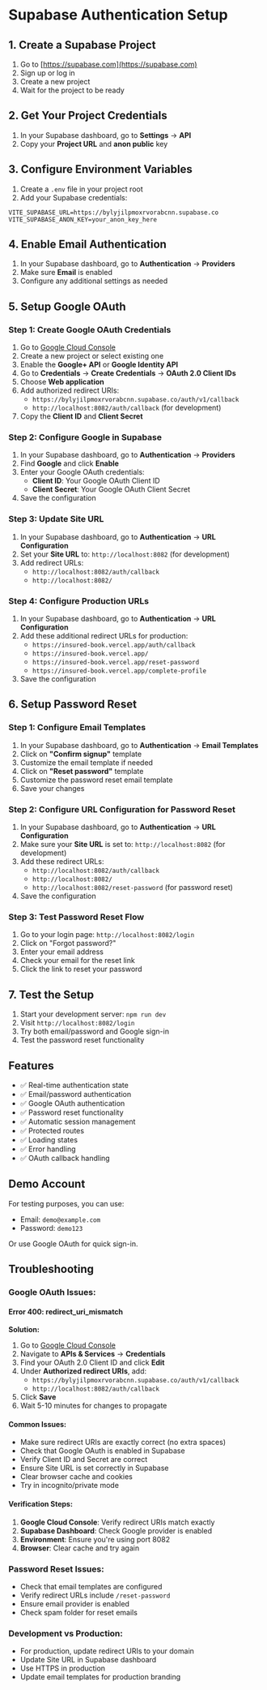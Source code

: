 # Supabase Authentication Setup

## 1. Create a Supabase Project

1. Go to [https://supabase.com](https://supabase.com)
2. Sign up or log in
3. Create a new project
4. Wait for the project to be ready

## 2. Get Your Project Credentials

1. In your Supabase dashboard, go to **Settings** → **API**
2. Copy your **Project URL** and **anon public** key

## 3. Configure Environment Variables

1. Create a `.env` file in your project root
2. Add your Supabase credentials:

```env
VITE_SUPABASE_URL=https://bylyjilpmoxrvorabcnn.supabase.co
VITE_SUPABASE_ANON_KEY=your_anon_key_here
```

## 4. Enable Email Authentication

1. In your Supabase dashboard, go to **Authentication** → **Providers**
2. Make sure **Email** is enabled
3. Configure any additional settings as needed

## 5. Setup Google OAuth

### Step 1: Create Google OAuth Credentials

1. Go to [Google Cloud Console](https://console.cloud.google.com/)
2. Create a new project or select existing one
3. Enable the **Google+ API** or **Google Identity API**
4. Go to **Credentials** → **Create Credentials** → **OAuth 2.0 Client IDs**
5. Choose **Web application**
6. Add authorized redirect URIs:
   - `https://bylyjilpmoxrvorabcnn.supabase.co/auth/v1/callback`
   - `http://localhost:8082/auth/callback` (for development)
7. Copy the **Client ID** and **Client Secret**

### Step 2: Configure Google in Supabase

1. In your Supabase dashboard, go to **Authentication** → **Providers**
2. Find **Google** and click **Enable**
3. Enter your Google OAuth credentials:
   - **Client ID**: Your Google OAuth Client ID
   - **Client Secret**: Your Google OAuth Client Secret
4. Save the configuration

### Step 3: Update Site URL

1. In your Supabase dashboard, go to **Authentication** → **URL Configuration**
2. Set your **Site URL** to: `http://localhost:8082` (for development)
3. Add redirect URLs:
   - `http://localhost:8082/auth/callback`
   - `http://localhost:8082/`

### Step 4: Configure Production URLs

1. In your Supabase dashboard, go to **Authentication** → **URL Configuration**
2. Add these additional redirect URLs for production:
   - `https://insured-book.vercel.app/auth/callback`
   - `https://insured-book.vercel.app/`
   - `https://insured-book.vercel.app/reset-password`
   - `https://insured-book.vercel.app/complete-profile`
3. Save the configuration

## 6. Setup Password Reset

### Step 1: Configure Email Templates

1. In your Supabase dashboard, go to **Authentication** → **Email Templates**
2. Click on **"Confirm signup"** template
3. Customize the email template if needed
4. Click on **"Reset password"** template
5. Customize the password reset email template
6. Save your changes

### Step 2: Configure URL Configuration for Password Reset

1. In your Supabase dashboard, go to **Authentication** → **URL Configuration**
2. Make sure your **Site URL** is set to: `http://localhost:8082` (for development)
3. Add these redirect URLs:
   - `http://localhost:8082/auth/callback`
   - `http://localhost:8082/`
   - `http://localhost:8082/reset-password` (for password reset)
4. Save the configuration

### Step 3: Test Password Reset Flow

1. Go to your login page: `http://localhost:8082/login`
2. Click on "Forgot password?"
3. Enter your email address
4. Check your email for the reset link
5. Click the link to reset your password

## 7. Test the Setup

1. Start your development server: `npm run dev`
2. Visit `http://localhost:8082/login`
3. Try both email/password and Google sign-in
4. Test the password reset functionality

## Features

- ✅ Real-time authentication state
- ✅ Email/password authentication
- ✅ Google OAuth authentication
- ✅ Password reset functionality
- ✅ Automatic session management
- ✅ Protected routes
- ✅ Loading states
- ✅ Error handling
- ✅ OAuth callback handling

## Demo Account

For testing purposes, you can use:

- Email: `demo@example.com`
- Password: `demo123`

Or use Google OAuth for quick sign-in.

## Troubleshooting

### Google OAuth Issues:

#### Error 400: redirect_uri_mismatch

**Solution:**

1. Go to [Google Cloud Console](https://console.cloud.google.com/)
2. Navigate to **APIs & Services** → **Credentials**
3. Find your OAuth 2.0 Client ID and click **Edit**
4. Under **Authorized redirect URIs**, add:
   - `https://bylyjilpmoxrvorabcnn.supabase.co/auth/v1/callback`
   - `http://localhost:8082/auth/callback`
5. Click **Save**
6. Wait 5-10 minutes for changes to propagate

#### Common Issues:

- Make sure redirect URIs are exactly correct (no extra spaces)
- Check that Google OAuth is enabled in Supabase
- Verify Client ID and Secret are correct
- Ensure Site URL is set correctly in Supabase
- Clear browser cache and cookies
- Try in incognito/private mode

#### Verification Steps:

1. **Google Cloud Console**: Verify redirect URIs match exactly
2. **Supabase Dashboard**: Check Google provider is enabled
3. **Environment**: Ensure you're using port 8082
4. **Browser**: Clear cache and try again

### Password Reset Issues:

- Check that email templates are configured
- Verify redirect URLs include `/reset-password`
- Ensure email provider is enabled
- Check spam folder for reset emails

### Development vs Production:

- For production, update redirect URIs to your domain
- Update Site URL in Supabase dashboard
- Use HTTPS in production
- Update email templates for production branding
